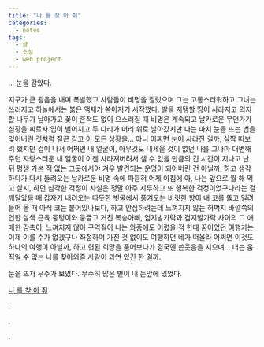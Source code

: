 ```yaml
---
title: "나 를 찾 아 줘"
categories:
  - notes
tags:
  - 글
  - 소설
  - web project
---
```


... 눈을 감았다.

지구가 큰 굉음을 내며 폭발했고 사람들이 비명을 질렀으며 그는 고통스러워하고 그녀는 쓰러지고 하늘에서는 붉은 액체가 쏟아지기 시작했다. 발을 지탱할 땅이 사라지고 의지할 나무가 날아가고 꽃이 흔적도 없이 으스러질 때 비명은 계속되고 날카로운 무언가가 심장을 찌르자 입이 벌어지고 두 다리가 머리 위로 날아갔지만 나는 마치 눈을 뜨는 법을 잊어버린 것처럼 질끈 감고 이 모든 상황을... 아니 어쩌면 눈이 사라진 걸까, 살짝 떠보려 했지만 겁이 나서 어쩌면 내 얼굴이, 아무것도 내세울 것이 없던 나를 그나마 대변해주던 자랑스러운 내 얼굴이 이젠 사라져버려서 셀 수 없을 만큼의 긴 시간이 지나고 난 뒤 평생 가본 적 없는 그곳에서야 겨우 발견되는 운명이 되어버린 건 아닐까, 하고 생각하다가 다시 들려오는 날카로운 비명 속에 파묻혀 어제 아침에 아, 나는 앞으로 뭘 해 먹고 살지, 하던 심각한 걱정이 사실은 정말 아주 지루하고 또 행복한 걱정이었구나라는 걸 깨달았을 때 갑자기 내려오는 따뜻한 빗물에서 풍겨오는 비릿한 향이 내 코를 뚫고 밀려들어 올 때 아직 코는 붙어있나보다, 하고 안심하려는데 느껴지지 않는 허벅지 바깥쪽의 연한 살색 근육 뭉텅이와 둥글고 거친 복숭아뼈, 엄지발가락과 검지발가락 사이의 그 애매한 감촉이, 느껴지지 않아 구역질이 나는 와중에도 어렸을 적 한때 꿈이었던 여행가는 이제 이룰 수가 없겠구나 좌절하며 가진 것 없이도 여행하던 네가 떠올라 어쩌면 이것도 하나의 여행이 아닐까, 하고 헛된 희망을 품어보다가 결국엔 쓴웃음을 지으며... 더는 움직일 수 없는 나를 찾아와줄 사람이 과연 있긴 한 걸까.



눈을 뜨자 우주가 보였다.
무수히 많은 별이 내 눈앞에 있었다.

[나 를 찾 아 줘](https://jcha0713.github.io/finding-you/universe)

.

.

.